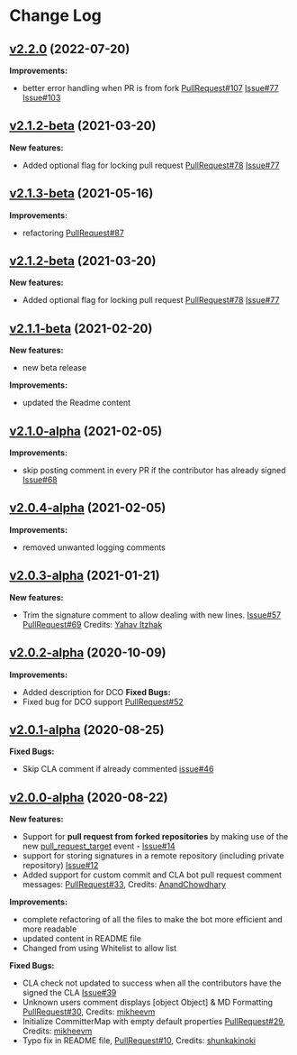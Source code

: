 # Change Log


## [v2.2.0](https://github.com/contributor-assistant/github-action/releases/tag/v2.2.0) (2022-07-20)
**Improvements:**
- better error handling when PR is from fork [PullRequest#107](https://github.com/contributor-assistant/github-action/pull/107) [Issue#77](https://github.com/cla-assistant/github-action/issues/77) [Issue#103]([https://github.com/cla-assistant/github-action/pull/87](https://github.com/contributor-assistant/github-action/issues/103))
## [v2.1.2-beta](https://github.com/cla-assistant/github-action/tree/v2.1.2-beta) (2021-03-20)
**New features:**
- Added optional flag for locking pull request [PullRequest#78](https://github.com/cla-assistant/github-action/pull/78) [Issue#77](https://github.com/cla-assistant/github-action/issues/77)


## [v2.1.3-beta](https://github.com/cla-assistant/github-action/tree/v2.1.3-beta) (2021-05-16)
**Improvements:**
- refactoring [PullRequest#87](https://github.com/cla-assistant/github-action/pull/87)
## [v2.1.2-beta](https://github.com/cla-assistant/github-action/tree/v2.1.2-beta) (2021-03-20)
**New features:**
- Added optional flag for locking pull request [PullRequest#78](https://github.com/cla-assistant/github-action/pull/78) [Issue#77](https://github.com/cla-assistant/github-action/issues/77)
## [v2.1.1-beta](https://github.com/cla-assistant/github-action/tree/v2.1.1-beta) (2021-02-20)
**New features:**
- new beta release

**Improvements:**
- updated the Readme content

## [v2.1.0-alpha](https://github.com/cla-assistant/github-action/tree/v2.1.0-alpha) (2021-02-05)
**Improvements:**

- skip posting comment in every PR if the contributor has already signed [Issue#68](https://github.com/cla-assistant/github-action/issues/68)
## [v2.0.4-alpha](https://github.com/cla-assistant/github-action/tree/v2.0.4-alpha) (2021-02-05)
**Improvements:**
- removed unwanted logging comments

## [v2.0.3-alpha](https://github.com/cla-assistant/github-action/tree/v2.0.3-alpha) (2021-01-21)
**New features:**
- Trim the signature comment to allow dealing with new lines.  [Issue#57](https://github.com/cla-assistant/github-action/issues/57) [PullRequest#69](https://github.com/cla-assistant/github-action/pull/69) Credits: [Yahav Itzhak](https://github.com/yahavi)

## [v2.0.2-alpha](https://github.com/cla-assistant/github-action/tree/v2.0.2-alpha) (2020-10-09)
**Improvements:**
- Added description for DCO
**Fixed Bugs:**
- Fixed bug for DCO support [PullRequest#52](https://github.com/cla-assistant/github-action/pull/52)

## [v2.0.1-alpha](https://github.com/cla-assistant/github-action/tree/v2.0.1-alpha) (2020-08-25)

**Fixed Bugs:**
- Skip CLA comment if already commented [issue#46](https://github.com/cla-assistant/github-action/issues/46)

## [v2.0.0-alpha](https://github.com/cla-assistant/github-action/tree/v2.0.0-alpha) (2020-08-22)

**New features:**
- Support for **pull request from forked repositories** by making use of the new [pull_request_target](https://docs.github.com/en/actions/reference/events-that-trigger-workflows#pull_request_target) event - [Issue#14](https://github.com/cla-assistant/github-action/issues/14)
- support for storing signatures in a remote repository (including private repository) [Issue#12](https://github.com/cla-assistant/github-action/issues/12)
- Added support for custom commit and CLA bot pull request comment messages: [PullRequest#33](https://github.com/cla-assistant/github-action/pull/33), Credits: [AnandChowdhary](https://github.com/AnandChowdhary)

**Improvements:**
- complete refactoring of all the files to make the bot more efficient and more readable
- updated content in README file
- Changed from using Whitelist to allow list

**Fixed Bugs:**
- CLA check not updated to success when all the contributors have the signed the CLA [Issue#39](https://github.com/cla-assistant/github-action/issues/39)
- Unknown users comment displays [object Object] & MD Formatting [PullRequest#30](https://github.com/cla-assistant/github-action/pull/30), Credits: [mikheevm](https://github.com/mikheevm)
- Initialize CommitterMap with empty default properties [PullRequest#29](https://github.com/cla-assistant/github-action/pull/29), Credits: [mikheevm](https://github.com/mikheevm)
- Typo fix in README file, [PullRequest#10](https://github.com/cla-assistant/github-action/pull/10), Credits: [shunkakinoki](https://github.com/shunkakinoki)
